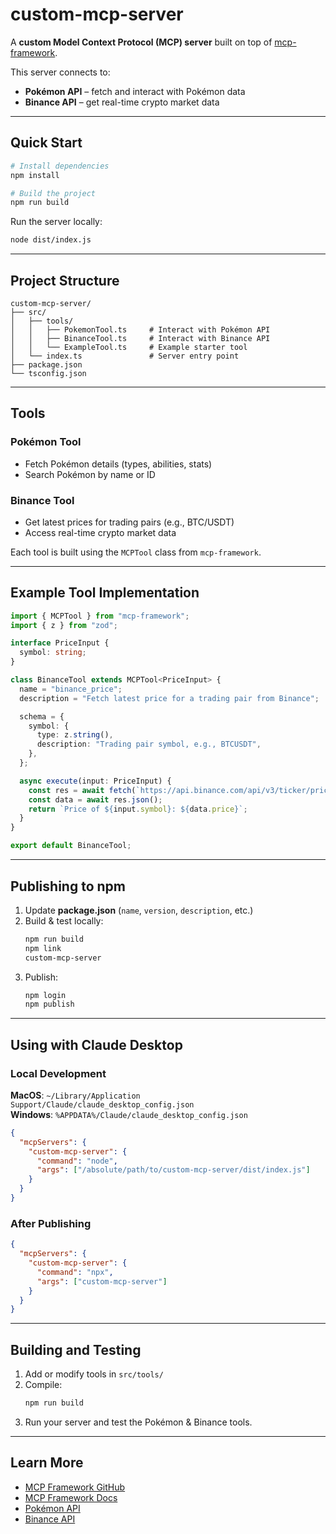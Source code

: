 # custom-mcp-server

A **custom Model Context Protocol (MCP) server** built on top of [mcp-framework](https://mcp-framework.com).  

This server connects to:  
- **Pokémon API** – fetch and interact with Pokémon data  
- **Binance API** – get real-time crypto market data  

---

## Quick Start

```bash
# Install dependencies
npm install

# Build the project
npm run build
```

Run the server locally:

```bash
node dist/index.js
```

---

## Project Structure

```
custom-mcp-server/
├── src/
│   ├── tools/        
│   │   ├── PokemonTool.ts     # Interact with Pokémon API
│   │   ├── BinanceTool.ts     # Interact with Binance API
│   │   └── ExampleTool.ts     # Example starter tool
│   └── index.ts               # Server entry point
├── package.json
└── tsconfig.json
```

---

## Tools

### Pokémon Tool
- Fetch Pokémon details (types, abilities, stats)  
- Search Pokémon by name or ID  

### Binance Tool
- Get latest prices for trading pairs (e.g., BTC/USDT)  
- Access real-time crypto market data  

Each tool is built using the `MCPTool` class from `mcp-framework`.

---

## Example Tool Implementation

```typescript
import { MCPTool } from "mcp-framework";
import { z } from "zod";

interface PriceInput {
  symbol: string;
}

class BinanceTool extends MCPTool<PriceInput> {
  name = "binance_price";
  description = "Fetch latest price for a trading pair from Binance";

  schema = {
    symbol: {
      type: z.string(),
      description: "Trading pair symbol, e.g., BTCUSDT",
    },
  };

  async execute(input: PriceInput) {
    const res = await fetch(`https://api.binance.com/api/v3/ticker/price?symbol=${input.symbol}`);
    const data = await res.json();
    return `Price of ${input.symbol}: ${data.price}`;
  }
}

export default BinanceTool;
```

---

## Publishing to npm

1. Update **package.json** (`name`, `version`, `description`, etc.)  
2. Build & test locally:
   ```bash
   npm run build
   npm link
   custom-mcp-server
   ```
3. Publish:
   ```bash
   npm login
   npm publish
   ```

---

## Using with Claude Desktop

### Local Development

**MacOS**: `~/Library/Application Support/Claude/claude_desktop_config.json`  
**Windows**: `%APPDATA%/Claude/claude_desktop_config.json`  

```json
{
  "mcpServers": {
    "custom-mcp-server": {
      "command": "node",
      "args": ["/absolute/path/to/custom-mcp-server/dist/index.js"]
    }
  }
}
```

### After Publishing

```json
{
  "mcpServers": {
    "custom-mcp-server": {
      "command": "npx",
      "args": ["custom-mcp-server"]
    }
  }
}
```

---

## Building and Testing

1. Add or modify tools in `src/tools/`  
2. Compile:
   ```bash
   npm run build
   ```
3. Run your server and test the Pokémon & Binance tools.

---

## Learn More

- [MCP Framework GitHub](https://github.com/QuantGeekDev/mcp-framework)  
- [MCP Framework Docs](https://mcp-framework.com)  
- [Pokémon API](https://pokeapi.co/)  
- [Binance API](https://binance-docs.github.io/apidocs/)  
